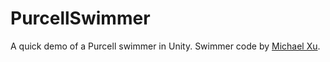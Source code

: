# PurcellSwimmer

A quick demo of a Purcell swimmer in Unity. Swimmer code by [Michael Xu](https://github.com/mshoe).
